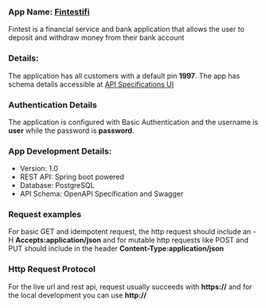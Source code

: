 ### App Name: [Fintestifi](https://pacific-everglades-76749.herokuapp.com/api/v1)

Fintest is a financial service and bank application that allows the user to deposit and withdraw money from their bank account

### Details:
The application has all customers with a default pin **1997**. The app has schema details accessible at [API Specifications UI](https://pacific-everglades-76749.herokuapp.com/swagger-ui/index.html)

### Authentication Details

The application is configured with Basic Authentication and the username is **user** while the password is **password**.

### App Development Details:

- Version: 1.0
- REST API: Spring boot powered
- Database: PostgreSQL
- API Schema: OpenAPI Specification and Swagger

### Request examples

For basic GET and idempotent request, the http request should include an -H **Accepts:application/json** and for mutable http requests like POST and PUT should include in the header **Content-Type:application/json**

### Http Request Protocol

For the live url and rest api, request usually succeeds with **https://** and for the local development you can use **http://**


